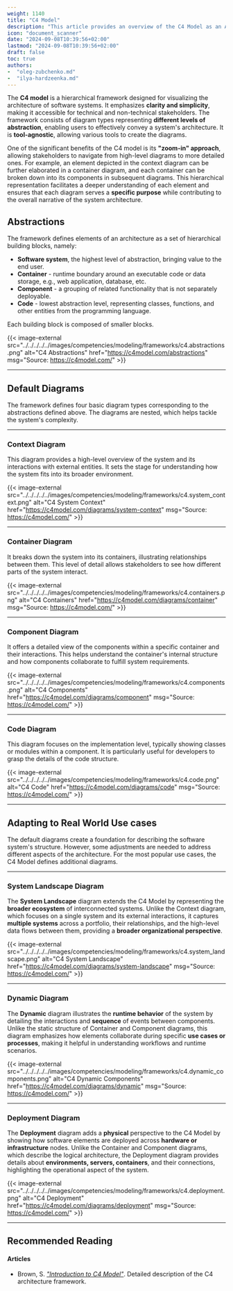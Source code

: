 ```yaml
---
weight: 1140
title: "C4 Model"
description: "This article provides an overview of the C4 Model as an Architectural Framework."
icon: "document_scanner"
date: "2024-09-08T10:39:56+02:00"
lastmod: "2024-09-08T10:39:56+02:00"
draft: false
toc: true
authors:
-  "oleg-zubchenko.md"
-  "ilya-hardzeenka.md"
---
```

The **C4 model** is a hierarchical framework designed for visualizing the architecture of software systems. It emphasizes **clarity and simplicity**, making it accessible for technical and non-technical stakeholders. The framework consists of diagram types representing **different levels of abstraction**, enabling users to effectively convey a system's architecture. It is **tool-agnostic**, allowing various tools to create the diagrams.

One of the significant benefits of the C4 model is its **"zoom-in" approach**, allowing stakeholders to navigate from high-level diagrams to more detailed ones. For example, an element depicted in the context diagram can be further elaborated in a container diagram, and each container can be broken down into its components in subsequent diagrams. This hierarchical representation facilitates a deeper understanding of each element and ensures that each diagram serves a **specific purpose** while contributing to the overall narrative of the system architecture.

## Abstractions

The framework defines elements of an architecture as a set of hierarchical building blocks, namely:

- **Software system**, the highest level of abstraction, bringing value to the end user.
- **Container** - runtime boundary around an executable code or data storage, e.g., web application, database, etc.
- **Component** - a grouping of related functionality that is not separately deployable.
- **Code** - lowest abstraction level, representing classes, functions, and other entities from the programming language.

Each building block is composed of smaller blocks.

{{< image-external src="../../../../../images/competencies/modeling/frameworks/c4.abstractions.png" alt="C4 Abstractions" href="https://c4model.com/abstractions" msg="Source: https://c4model.com/" >}}

---

## Default Diagrams

The framework defines four basic diagram types corresponding to the abstractions defined above. The diagrams are nested, which helps tackle the system's complexity.

---

### Context Diagram

This diagram provides a high-level overview of the system and its interactions with external entities. It sets the stage for understanding how the system fits into its broader environment.

{{< image-external src="../../../../../images/competencies/modeling/frameworks/c4.system_context.png" alt="C4 System Context" href="https://c4model.com/diagrams/system-context" msg="Source: https://c4model.com/" >}}

---

### Container Diagram

It breaks down the system into its containers, illustrating relationships between them. This level of detail allows stakeholders to see how different parts of the system interact.

{{< image-external src="../../../../../images/competencies/modeling/frameworks/c4.containers.png" alt="C4 Containers" href="https://c4model.com/diagrams/container" msg="Source: https://c4model.com/" >}}

---

### Component Diagram

It offers a detailed view of the components within a specific container and their interactions. This helps understand the container's internal structure and how components collaborate to fulfill system requirements.

{{< image-external src="../../../../../images/competencies/modeling/frameworks/c4.components.png" alt="C4 Components" href="https://c4model.com/diagrams/component" msg="Source: https://c4model.com/" >}}

---

### Code Diagram

This diagram focuses on the implementation level, typically showing classes or modules within a component. It is particularly useful for developers to grasp the details of the code structure.

{{< image-external src="../../../../../images/competencies/modeling/frameworks/c4.code.png" alt="C4 Code" href="https://c4model.com/diagrams/code" msg="Source: https://c4model.com/" >}}

---

## Adapting to Real World Use cases

The default diagrams create a foundation for describing the software system's structure. However, some adjustments are needed to address different aspects of the architecture. For the most popular use cases, the C4 Model defines additional diagrams.

---

### System Landscape Diagram

The **System Landscape** diagram extends the C4 Model by representing the **broader ecosystem** of interconnected systems. Unlike the Context diagram, which focuses on a single system and its external interactions, it captures **multiple systems** across a portfolio, their relationships, and the high-level data flows between them, providing a **broader organizational perspective**.

{{< image-external src="../../../../../images/competencies/modeling/frameworks/c4.system_landscape.png" alt="C4 System Landscape" href="https://c4model.com/diagrams/system-landscape" msg="Source: https://c4model.com/" >}}

---

### Dynamic Diagram

The **Dynamic** diagram illustrates the **runtime behavior** of the system by detailing the interactions and **sequence** of events between components. Unlike the static structure of Container and Component diagrams, this diagram emphasizes how elements collaborate during specific **use cases or processes**, making it helpful in understanding workflows and runtime scenarios.

{{< image-external src="../../../../../images/competencies/modeling/frameworks/c4.dynamic_components.png" alt="C4 Dynamic Components" href="https://c4model.com/diagrams/dynamic" msg="Source: https://c4model.com/" >}}

---

### Deployment Diagram

The **Deployment** diagram adds a **physical** perspective to the C4 Model by showing how software elements are deployed across **hardware or infrastructure** nodes. Unlike the Container and Component diagrams, which describe the logical architecture, the Deployment diagram provides details about **environments, servers, containers**, and their connections, highlighting the operational aspect of the system.

{{< image-external src="../../../../../images/competencies/modeling/frameworks/c4.deployment.png" alt="C4 Deployment" href="https://c4model.com/diagrams/deployment" msg="Source: https://c4model.com/" >}}

---

## Recommended Reading

#### Articles

- Brown, S. *["Introduction to C4 Model"](https://c4model.com/introduction)*.
  Detailed description of the C4 architecture framework.
